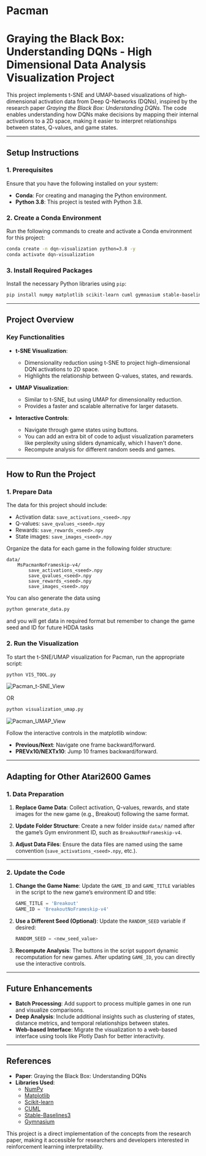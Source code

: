 # Pacman
# Graying the Black Box: Understanding DQNs - High Dimensional Data Analysis Visualization Project

This project implements t-SNE and UMAP-based visualizations of high-dimensional activation data from Deep Q-Networks (DQNs), inspired by the research paper *Graying the Black Box: Understanding DQNs*. The code enables understanding how DQNs make decisions by mapping their internal activations to a 2D space, making it easier to interpret relationships between states, Q-values, and game states.

---

## **Setup Instructions**

### **1. Prerequisites**
Ensure that you have the following installed on your system:
- **Conda**: For creating and managing the Python environment.
- **Python 3.8**: This project is tested with Python 3.8.

### **2. Create a Conda Environment**
Run the following commands to create and activate a Conda environment for this project:

```bash
conda create -n dqn-visualization python=3.8 -y
conda activate dqn-visualization
```

### **3. Install Required Packages**
Install the necessary Python libraries using `pip`:

```bash
pip install numpy matplotlib scikit-learn cuml gymnasium stable-baselines3
```

---

## **Project Overview**

### **Key Functionalities**
- **t-SNE Visualization**:
  - Dimensionality reduction using t-SNE to project high-dimensional DQN activations to 2D space.
  - Highlights the relationship between Q-values, states, and rewards.
  
- **UMAP Visualization**:
  - Similar to t-SNE, but using UMAP for dimensionality reduction.
  - Provides a faster and scalable alternative for larger datasets.

- **Interactive Controls**:
  - Navigate through game states using buttons.
  - You can add an extra bit of code to adjust visualization parameters like perplexity using sliders dynamically, which I haven't done.
  - Recompute analysis for different random seeds and games.

---

## **How to Run the Project**

### **1. Prepare Data**
The data for this project should include:
- Activation data: `save_activations_<seed>.npy`
- Q-values: `save_qvalues_<seed>.npy`
- Rewards: `save_rewards_<seed>.npy`
- State images: `save_images_<seed>.npy`

Organize the data for each game in the following folder structure:
```
data/
    MsPacmanNoFrameskip-v4/
        save_activations_<seed>.npy
        save_qvalues_<seed>.npy
        save_rewards_<seed>.npy
        save_images_<seed>.npy
```
You can also generate the data using 
```bash
python generate_data.py
```
and you will get data in required format but remember to change the game seed and ID for future HDDA tasks

### **2. Run the Visualization**
To start the t-SNE/UMAP visualization for Pacman, run the appropriate script:

```bash
python VIS_TOOL.py
```
![Pacman_t-SNE_View](https://github.com/user-attachments/assets/d5992c5c-d435-4c64-9944-724ae27b43de)


OR

```bash
python visualization_umap.py
```
![Pacman_UMAP_View](https://github.com/user-attachments/assets/660a68d1-76d3-40b3-86dd-91e497ecc47a)

Follow the interactive controls in the matplotlib window:
- **Previous/Next**: Navigate one frame backward/forward.
- **PREVx10/NEXTx10**: Jump 10 frames backward/forward.

---

## **Adapting for Other Atari2600 Games**

### **1. Data Preparation**
1. **Replace Game Data**:
   Collect activation, Q-values, rewards, and state images for the new game (e.g., Breakout) following the same format.
   
2. **Update Folder Structure**:
   Create a new folder inside `data/` named after the game’s Gym environment ID, such as `BreakoutNoFrameskip-v4`.

3. **Adjust Data Files**:
   Ensure the data files are named using the same convention (`save_activations_<seed>.npy`, etc.).

---

### **2. Update the Code**

1. **Change the Game Name**:
   Update the `GAME_ID` and `GAME_TITLE` variables in the script to the new game’s environment ID and title:
   ```python
   GAME_TITLE = 'Breakout'
   GAME_ID = 'BreakoutNoFrameskip-v4'
   ```

2. **Use a Different Seed (Optional)**:
   Update the `RANDOM_SEED` variable if desired:
   ```python
   RANDOM_SEED = <new_seed_value>
   ```

3. **Recompute Analysis**:
   The buttons in the script support dynamic recomputation for new games. After updating `GAME_ID`, you can directly use the interactive controls.

---

## **Future Enhancements**
- **Batch Processing**: Add support to process multiple games in one run and visualize comparisons.
- **Deep Analysis**: Include additional insights such as clustering of states, distance metrics, and temporal relationships between states.
- **Web-based Interface**: Migrate the visualization to a web-based interface using tools like Plotly Dash for better interactivity.

---

## **References**
- **Paper**: Graying the Black Box: Understanding DQNs
- **Libraries Used**:
  - [NumPy](https://numpy.org/)
  - [Matplotlib](https://matplotlib.org/)
  - [Scikit-learn](https://scikit-learn.org/)
  - [CUML](https://rapids.ai/)
  - [Stable-Baselines3](https://stable-baselines3.readthedocs.io/)
  - [Gymnasium](https://gymnasium.farama.org/)

This project is a direct implementation of the concepts from the research paper, making it accessible for researchers and developers interested in reinforcement learning interpretability.
